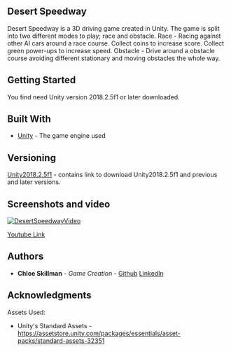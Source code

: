 ## Desert Speedway

Desert Speedway is a 3D driving game created in Unity. The game is split into two different modes to play; race and obstacle. 
Race - Racing against other AI cars around a race course. Collect coins to increase score. Collect green power-ups to increase speed.
Obstacle - Drive around a obstacle course avoiding different stationary and moving obstacles the whole way. 

## Getting Started

You find need Unity version 2018.2.5f1 or later downloaded. 

## Built With

* [Unity](https://unity3d.com/get-unity/download) - The game engine used

## Versioning

[Unity2018.2.5f1](https://unity3d.com/get-unity/download) - contains link to download Unity2018.2.5f1 and previous and later versions. 

## Screenshots and video

[![DesertSpeedwayVideo](https://i.ytimg.com/vi/u1ICIpVdFgA/hqdefault.jpg)](https://www.youtube.com/watch?v=u1ICIpVdFgA)

[Youtube Link](https://www.youtube.com/watch?v=u1ICIpVdFgA)

## Authors

* **Chloe Skillman** - *Game Creation* - [Github](https://github.com/skillc01)
                                         [LinkedIn](https://www.linkedin.com/in/chloe-skillman-b80941183/)

## Acknowledgments

Assets Used:
* Unity's Standard Assets - https://assetstore.unity.com/packages/essentials/asset-packs/standard-assets-32351
